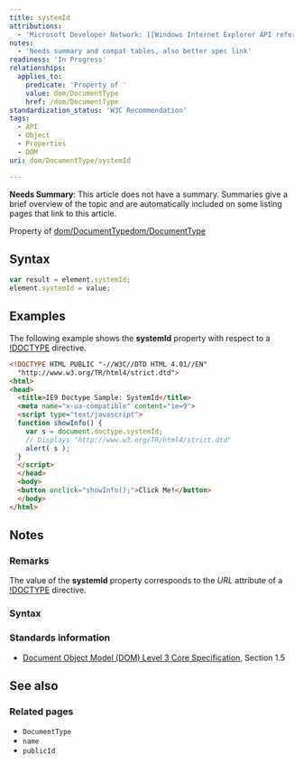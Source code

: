 ```yaml
---
title: systemId
attributions:
  - 'Microsoft Developer Network: [[Windows Internet Explorer API reference](http://msdn.microsoft.com/en-us/library/ie/hh828809%28v=vs.85%29.aspx) Article]'
notes:
  - 'Needs summary and compat tables, also better spec link'
readiness: 'In Progress'
relationships:
  applies_to:
    predicate: 'Property of '
    value: dom/DocumentType
    href: /dom/DocumentType
standardization_status: 'W3C Recommendation'
tags:
  - API
  - Object
  - Properties
  - DOM
uri: dom/DocumentType/systemId

---
```

**Needs Summary**: This article does not have a summary. Summaries give a brief overview of the topic and are automatically included on some listing pages that link to this article.

Property of [dom/DocumentType](/dom/DocumentType)[dom/DocumentType](/dom/DocumentType)

## Syntax

``` js
var result = element.systemId;
element.systemId = value;
```

## Examples

The following example shows the **systemId** property with respect to a [!DOCTYPE](/html/elements/!DOCTYPE) directive.

``` html
<!DOCTYPE HTML PUBLIC "-//W3C//DTD HTML 4.01//EN"
  "http://www.w3.org/TR/html4/strict.dtd">
<html>
<head>
  <title>IE9 Doctype Sample: SystemId</title>
  <meta name="x-ua-compatible" content="ie=9">
  <script type="text/javascript">
  function showInfo() {
    var s = document.doctype.systemId;
    // Displays "http://www.w3.org/TR/html4/strict.dtd"
    alert( s );
  }
  </script>
  </head>
  <body>
  <button onclick="showInfo();">Click Me!</button>
  </body>
</html>
```

## Notes

### Remarks

The value of the **systemId** property corresponds to the *URL* attribute of a [!DOCTYPE](/html/elements/!DOCTYPE) directive.

### Syntax

### Standards information

-   [Document Object Model (DOM) Level 3 Core Specification](http://go.microsoft.com/fwlink/p/?linkid=182717), Section 1.5

## See also

### Related pages

-   `DocumentType`
-   `name`
-   `publicId`
